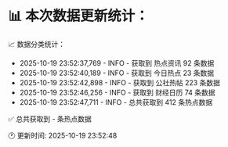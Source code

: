 📊 本次数据更新统计：
==========================

📈 数据分类统计：
- 2025-10-19 23:52:37,769 - INFO - 获取到 热点资讯 92 条数据
- 2025-10-19 23:52:40,189 - INFO - 获取到 今日热点 23 条数据
- 2025-10-19 23:52:42,898 - INFO - 获取到 公社热帖 223 条数据
- 2025-10-19 23:52:46,256 - INFO - 获取到 财经日历 74 条数据
- 2025-10-19 23:52:47,711 - INFO - 总共获取到 412 条热点数据

✅ 总共获取到 - 条热点数据

🕐 更新时间: 2025-10-19 23:52:48
